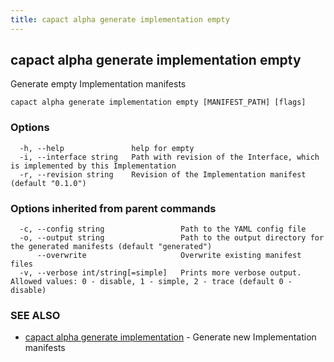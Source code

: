 ```yaml
---
title: capact alpha generate implementation empty
---
```


## capact alpha generate implementation empty

Generate empty Implementation manifests

```
capact alpha generate implementation empty [MANIFEST_PATH] [flags]
```

### Options

```
  -h, --help               help for empty
  -i, --interface string   Path with revision of the Interface, which is implemented by this Implementation
  -r, --revision string    Revision of the Implementation manifest (default "0.1.0")
```

### Options inherited from parent commands

```
  -c, --config string                 Path to the YAML config file
  -o, --output string                 Path to the output directory for the generated manifests (default "generated")
      --overwrite                     Overwrite existing manifest files
  -v, --verbose int/string[=simple]   Prints more verbose output. Allowed values: 0 - disable, 1 - simple, 2 - trace (default 0 - disable)
```

### SEE ALSO

* [capact alpha generate implementation](capact_alpha_generate_implementation.md)	 - Generate new Implementation manifests

